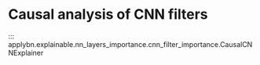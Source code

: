 # Causal analysis of CNN filters

::: applybn.explainable.nn_layers_importance.cnn_filter_importance.CausalCNNExplainer
